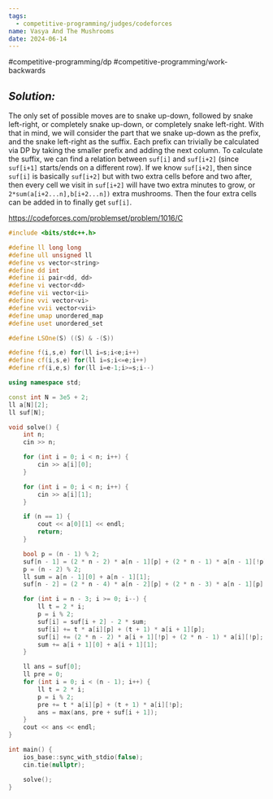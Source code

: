 ```yaml
---
tags:
  - competitive-programming/judges/codeforces
name: Vasya And The Mushrooms
date: 2024-06-14
---
```

#competitive-programming/dp #competitive-programming/work-backwards 
## _Solution:_
The only set of possible moves are to snake up-down, followed by snake left-right, or completely snake up-down, or completely snake left-right. With that in mind, we will consider the part that we snake up-down as the prefix, and the snake left-right as the suffix. Each prefix can trivially be calculated via DP by taking the smaller prefix and adding the next column. To calculate the suffix, we can find a relation between `suf[i]` and `suf[i+2]` (since `suf[i+1]` starts/ends on a different row). If we know `suf[i+2]`, then since `suf[i]` is basically `suf[i+2]` but with two extra cells before and two after, then every cell we visit in `suf[i+2]` will have two extra minutes to grow, or `2*sum(a[i+2...n],b[i+2...n])` extra mushrooms. Then the four extra cells can be added in to finally get `suf[i]`.

https://codeforces.com/problemset/problem/1016/C
```cpp
#include <bits/stdc++.h>

#define ll long long
#define ull unsigned ll
#define vs vector<string>
#define dd int
#define ii pair<dd, dd>
#define vi vector<dd>
#define vii vector<ii>
#define vvi vector<vi>
#define vvii vector<vii>
#define umap unordered_map
#define uset unordered_set

#define LSOne(S) ((S) & -(S))

#define f(i,s,e) for(ll i=s;i<e;i++)
#define cf(i,s,e) for(ll i=s;i<=e;i++)
#define rf(i,e,s) for(ll i=e-1;i>=s;i--)

using namespace std;

const int N = 3e5 + 2;
ll a[N][2];
ll suf[N];

void solve() {
    int n;
    cin >> n;

    for (int i = 0; i < n; i++) {
        cin >> a[i][0];
    }

    for (int i = 0; i < n; i++) {
        cin >> a[i][1];
    }

    if (n == 1) {
        cout << a[0][1] << endl;
        return;
    }

    bool p = (n - 1) % 2;
    suf[n - 1] = (2 * n - 2) * a[n - 1][p] + (2 * n - 1) * a[n - 1][!p];
    p = (n - 2) % 2;
    ll sum = a[n - 1][0] + a[n - 1][1];
    suf[n - 2] = (2 * n - 4) * a[n - 2][p] + (2 * n - 3) * a[n - 1][p] + (2 * n - 2) * a[n - 1][!p] + (2 * n - 1) * a[n - 2][!p];

    for (int i = n - 3; i >= 0; i--) {
        ll t = 2 * i;
        p = i % 2;
        suf[i] = suf[i + 2] - 2 * sum;
        suf[i] += t * a[i][p] + (t + 1) * a[i + 1][p];
        suf[i] += (2 * n - 2) * a[i + 1][!p] + (2 * n - 1) * a[i][!p];
        sum += a[i + 1][0] + a[i + 1][1];
    }

    ll ans = suf[0];
    ll pre = 0;
    for (int i = 0; i < (n - 1); i++) {
        ll t = 2 * i;
        p = i % 2;
        pre += t * a[i][p] + (t + 1) * a[i][!p];
        ans = max(ans, pre + suf[i + 1]);
    }
    cout << ans << endl;
}

int main() {
    ios_base::sync_with_stdio(false);
    cin.tie(nullptr);

    solve();
}
```